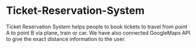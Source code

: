 # Ticket-Reservation-System 

Ticket Reservation System helps people to book tickets to travel from point A to point B via plane, train or car. We have also connected GoogleMaps API to give the exact distance information to the user.
